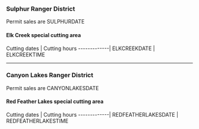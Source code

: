 [comment]: <> (This section appears under the cutting dates)
[comment]: <> (ELKCREEKDATE, ELKCREEKTIME etc are replaced with the values in the database.)
[comment]: <> (H4's in this Markdown file are converted to span's in HTML to accomplish the look desired for this section)

### Sulphur Ranger District
Permit sales are SULPHURDATE

#### Elk Creek special cutting area

Cutting dates | Cutting hours
-------------|
ELKCREEKDATE | ELKCREEKTIME

***

### Canyon Lakes Ranger District
Permit sales are CANYONLAKESDATE

#### Red Feather Lakes special cutting area

Cutting dates | Cutting hours
-------------|
REDFEATHERLAKESDATE | REDFEATHERLAKESTIME

